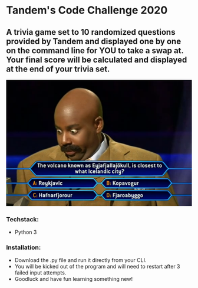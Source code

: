 # Tandem's Code Challenge 2020

## A trivia game set to 10 randomized questions provided by Tandem and displayed one by one on the command line for YOU to take a swap at. Your final score will be calculated and displayed at the end of your trivia set. 
![image info](trivia.png)


### Techstack:
* Python 3 

### Installation:
* Download the .py file and run it directly from your CLI.
* You will be kicked out of the program and will need to restart after 3 failed input attempts.
* Goodluck and have fun learning something new!